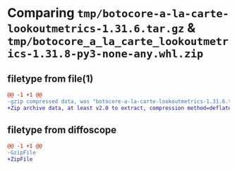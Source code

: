# Comparing `tmp/botocore-a-la-carte-lookoutmetrics-1.31.6.tar.gz` & `tmp/botocore_a_la_carte_lookoutmetrics-1.31.8-py3-none-any.whl.zip`

## filetype from file(1)

```diff
@@ -1 +1 @@
-gzip compressed data, was "botocore-a-la-carte-lookoutmetrics-1.31.6.tar", last modified: Thu Jul 20 01:20:32 2023, max compression
+Zip archive data, at least v2.0 to extract, compression method=deflate
```

## filetype from diffoscope

```diff
@@ -1 +1 @@
-GzipFile
+ZipFile
```

